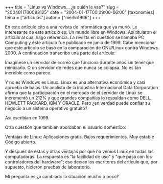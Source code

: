 +++
title = "Linux vs Windows... ¿a quién le vas?"
slug = "2004011700093125"
date = "2004-01-17T00:09:00-06:00"
[taxonomies]
tema = ["articulos"]
autor = ["merlin1966"]
+++

En este artículo cito a una revista de informática que ya murió. Lo
interesante de este artículo es: Un mundo libre en Windows. Así
titularon el artículo al cual hago referencia. La revista en cuestión se
llamaba PC Computing y éste artículo fue publicado en junio de 1999.
Cabe mencionar que este articulo se basó en la comparación de GNU/Linux
contra Windows 2000. A continuación transcribo una parte del artículo:

<!-- more -->
Imaginese un servidor de correo que funciona durante años sin tener que
reiniciarlo. O un servidor de redes que nunca se colapsa. No es tan
increible como parece.

Y no es Windows es Linux. Linux es una alternativa económica y casi
aprueba de balas. Un analista de la industria Internacional Data
Corporation afirma que la participación en el mercado de el servidor de
Linux se incrementó un 212% y que grandes compañías lo respaldan como
DELL, HEWLETT PACKARD, IBM Y ORACLE. Pero ¿en verdad puede confiar su
negocio a un sistema operativo gratuito?

Así escribían en 1999.

Otra cuestión que también abordaban el usuario doméstico:

Ventajas de Linux: Aplicaciones gratis. Bajos requerimientos. Muy
estable Código abierto.

Y después de estas y otras ventajas por qué no vemos Linux en todas las
computadoras: La respuesta es &quot;la facilidad de uso&quot; y
&quot;qué pasa con los controladores del hardware&quot;; eso decían los
escritores del artículo que, por supuesto, hicieron pruebas de
laboratorio.

Mi pregunta es ¿a cambiado la situación mucho o poco?

